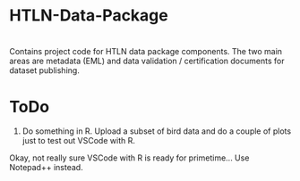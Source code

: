 # HTLN-Data-Package
# 
Contains project code for HTLN data package components. The two main areas are metadata (EML) and data validation / certification documents for dataset publishing.
# ToDo
1. Do something in R. Upload a subset of bird data and do a couple of plots just to test out VSCode with R.

Okay, not really sure VSCode with R is ready for primetime... Use Notepad++ instead. 
